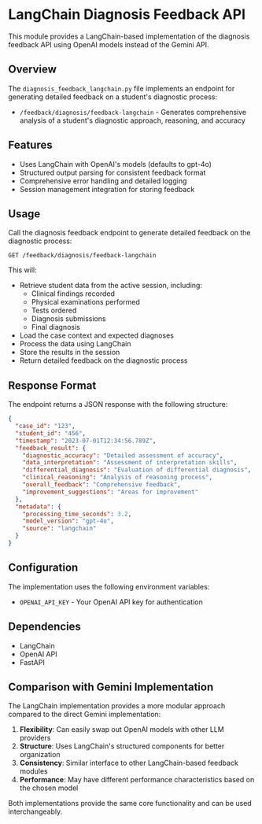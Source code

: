# LangChain Diagnosis Feedback API

This module provides a LangChain-based implementation of the diagnosis feedback API using OpenAI models instead of the Gemini API.

## Overview

The `diagnosis_feedback_langchain.py` file implements an endpoint for generating detailed feedback on a student's diagnostic process:

- `/feedback/diagnosis/feedback-langchain` - Generates comprehensive analysis of a student's diagnostic approach, reasoning, and accuracy

## Features

- Uses LangChain with OpenAI's models (defaults to gpt-4o)
- Structured output parsing for consistent feedback format
- Comprehensive error handling and detailed logging
- Session management integration for storing feedback

## Usage

Call the diagnosis feedback endpoint to generate detailed feedback on the diagnostic process:

```http
GET /feedback/diagnosis/feedback-langchain
```

This will:
- Retrieve student data from the active session, including:
  - Clinical findings recorded
  - Physical examinations performed
  - Tests ordered
  - Diagnosis submissions
  - Final diagnosis
- Load the case context and expected diagnoses
- Process the data using LangChain
- Store the results in the session
- Return detailed feedback on the diagnostic process

## Response Format

The endpoint returns a JSON response with the following structure:

```json
{
  "case_id": "123",
  "student_id": "456",
  "timestamp": "2023-07-01T12:34:56.789Z",
  "feedback_result": {
    "diagnostic_accuracy": "Detailed assessment of accuracy",
    "data_interpretation": "Assessment of interpretation skills",
    "differential_diagnosis": "Evaluation of differential diagnosis",
    "clinical_reasoning": "Analysis of reasoning process",
    "overall_feedback": "Comprehensive feedback",
    "improvement_suggestions": "Areas for improvement"
  },
  "metadata": {
    "processing_time_seconds": 3.2,
    "model_version": "gpt-4o",
    "source": "langchain"
  }
}
```

## Configuration

The implementation uses the following environment variables:

- `OPENAI_API_KEY` - Your OpenAI API key for authentication

## Dependencies

- LangChain
- OpenAI API
- FastAPI

## Comparison with Gemini Implementation

The LangChain implementation provides a more modular approach compared to the direct Gemini implementation:

1. **Flexibility**: Can easily swap out OpenAI models with other LLM providers
2. **Structure**: Uses LangChain's structured components for better organization
3. **Consistency**: Similar interface to other LangChain-based feedback modules
4. **Performance**: May have different performance characteristics based on the chosen model

Both implementations provide the same core functionality and can be used interchangeably. 